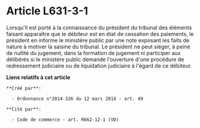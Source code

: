 # Article L631-3-1

Lorsqu'il  est porté à la connaissance du président du tribunal des éléments  faisant apparaître que le débiteur est en état
de cessation des  paiements, le président en informe le ministère public par une note  exposant les faits de nature à motiver
la saisine du tribunal. Le  président ne peut siéger, à peine de nullité du jugement, dans la  formation de jugement ni
participer aux délibérés si le ministère public  demande l'ouverture d'une procédure de redressement judiciaire ou de
liquidation judiciaire à l'égard de ce débiteur.

**Liens relatifs à cet article**

	**Créé par**:

	  - Ordonnance n°2014-326 du 12 mars 2014 - art. 49

	**Cité par**:

	  - Code de commerce - art. R662-12-1 (VD)
